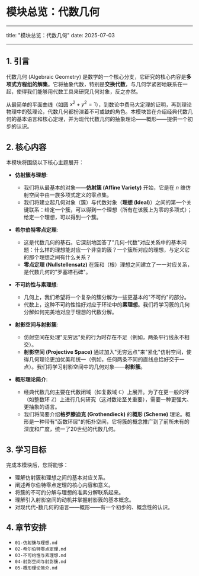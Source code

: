 # 模块总览：代数几何

---

title: "模块总览：代数几何"
date: 2025-07-03

---

## 1. 引言

代数几何 (Algebraic Geometry) 是数学的一个核心分支，它研究的核心内容是**多项式方程组的解集**。它将抽象代数，特别是**交换代数**，与几何学紧密地联系在一起，使得我们能够用代数工具来研究几何对象，反之亦然。

从最简单的平面曲线（如圆 $x^2 + y^2 = 1$），到数论中费马大定理的证明，再到理论物理中的弦理论，代数几何都扮演着不可或缺的角色。本模块旨在介绍经典代数几何的基本语言和核心定理，并为现代代数几何的抽象理论——概形——提供一个初步的认识。

## 2. 核心内容

本模块将围绕以下核心主题展开：

- **仿射簇与理想**:
  - 我们将从最基本的对象——**仿射簇 (Affine Variety)** 开始，它是在 $n$ 维仿射空间中由一族多项式定义的零点集。
  - 我们将建立起几何对象（簇）与代数对象（**理想 (Ideal)**）之间的第一个关键联系：给定一个簇，可以得到一个理想（所有在该簇上为零的多项式）；给定一个理想，可以得到一个簇。

- **希尔伯特零点定理**:
  - 这是代数几何的基石。它深刻地回答了"几何-代数"对应关系中的基本问题：什么样的理想能对应一个非空的簇？一个簇所对应的理想，与定义它的那个理想之间有什么关系？
  - **零点定理 (Nullstellensatz)** 在簇和（根）理想之间建立了一一对应关系，是代数几何的"罗塞塔石碑"。

- **不可约性与素理想**:
  - 几何上，我们希望将一个复杂的簇分解为一些更基本的"不可约"的部分。
  - 代数上，这种不可约性恰好对应于环论中的**素理想**。我们将学习簇的几何分解如何完美地对应于理想的代数分解。

- **射影空间与射影簇**:
  - 仿射空间在处理"无穷远"处的行为时存在不足（例如，两条平行线永不相交）。
  - **射影空间 (Projective Space)** 通过加入"无穷远点"来"紧化"仿射空间，使得几何理论更加优美和统一（例如，任何两条不同的直线总恰好交于一点）。我们将学习射影空间中的几何对象——**射影簇**。

- **概形理论简介**:
  - 经典代数几何主要在代数闭域（如复数域 $\mathbb{C}$）上展开。为了在更一般的环（如整数环 $\mathbb{Z}$）上进行几何研究（这对数论至关重要），需要一种更强大、更抽象的语言。
  - 我们将简要介绍**格罗滕迪克 (Grothendieck)** 的**概形 (Scheme)** 理论。概形是一种带有"函数环层"的拓扑空间，它将簇的概念推广到了前所未有的深度和广度，统一了20世纪的代数几何。

## 3. 学习目标

完成本模块后，您将能够：

- 理解仿射簇和理想之间的基本对应关系。
- 阐述希尔伯特零点定理的核心内容和意义。
- 将簇的不可约分解与理想的准素分解联系起来。
- 理解引入射影空间的动机并掌握射影簇的基本概念。
- 对现代代-数几何的语言——概形——有一个初步的、概念性的认识。

## 4. 章节安排

- `01-仿射簇与理想.md`
- `02-希尔伯特零点定理.md`
- `03-不可约性与素理想.md`
- `04-射影空间与射影簇.md`
- `05-概形理论简介.md`
